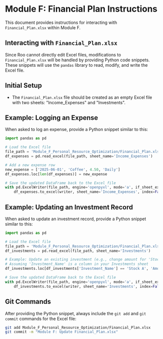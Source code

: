 # Module F: Financial Plan Instructions

This document provides instructions for interacting with `Financial_Plan.xlsx` within Module F.

## Interacting with `Financial_Plan.xlsx`
Since Roo cannot directly edit Excel files, modifications to `Financial_Plan.xlsx` will be handled by providing Python code snippets. These snippets will use the `pandas` library to read, modify, and write the Excel file.

## Initial Setup
- The `Financial_Plan.xlsx` file should be created as an empty Excel file with two sheets: "Income\_Expenses" and "Investments".

## Example: Logging an Expense
When asked to log an expense, provide a Python snippet similar to this:

```python
import pandas as pd

# Load the Excel file
file_path = 'Module_F_Personal_Resource_Optimization/Financial_Plan.xlsx'
df_expenses = pd.read_excel(file_path, sheet_name='Income_Expenses')

# Add a new expense row
new_expense = ['2025-06-01', 'Coffee', 4.50, 'Daily']
df_expenses.loc[len(df_expenses)] = new_expense

# Save the updated DataFrame back to the Excel file
with pd.ExcelWriter(file_path, engine='openpyxl', mode='a', if_sheet_exists='replace') as writer:
    df_expenses.to_excel(writer, sheet_name='Income_Expenses', index=False)
```

## Example: Updating an Investment Record
When asked to update an investment record, provide a Python snippet similar to this:

```python
import pandas as pd

# Load the Excel file
file_path = 'Module_F_Personal_Resource_Optimization/Financial_Plan.xlsx'
df_investments = pd.read_excel(file_path, sheet_name='Investments')

# Example: Update an existing investment (e.g., change amount for 'Stock A')
# Assuming 'Investment_Name' is a column in your Investments sheet
df_investments.loc[df_investments['Investment_Name'] == 'Stock A', 'Amount'] = 1500.00

# Save the updated DataFrame back to the Excel file
with pd.ExcelWriter(file_path, engine='openpyxl', mode='a', if_sheet_exists='replace') as writer:
    df_investments.to_excel(writer, sheet_name='Investments', index=False)
```

## Git Commands
After providing the Python snippet, always include the `git add` and `git commit` commands for the Excel file:

```bash
git add Module_F_Personal_Resource_Optimization/Financial_Plan.xlsx
git commit -m "Module F: Update Financial_Plan.xlsx"